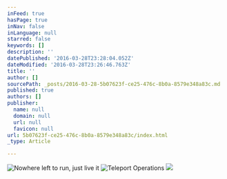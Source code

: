 ```yaml
---
inFeed: true
hasPage: true
inNav: false
inLanguage: null
starred: false
keywords: []
description: ''
datePublished: '2016-03-28T23:28:04.052Z'
dateModified: '2016-03-28T23:26:46.763Z'
title: ''
author: []
sourcePath: _posts/2016-03-28-5b07623f-ce25-476c-8b0a-8579e348a83c.md
published: true
authors: []
publisher:
  name: null
  domain: null
  url: null
  favicon: null
url: 5b07623f-ce25-476c-8b0a-8579e348a83c/index.html
_type: Article

---
```

![Nowhere left to run, just live it](https://the-grid-user-content.s3-us-west-2.amazonaws.com/032352a5-de1b-49ce-8ba9-9eb65916d95f.gif)
![Teleport Operations](https://the-grid-user-content.s3-us-west-2.amazonaws.com/614bf65a-1400-419b-abad-a3a170c0fa65.gif)
![](https://the-grid-user-content.s3-us-west-2.amazonaws.com/80532d4b-08ea-4c46-bbf8-58458fe1c7d4.gif)